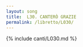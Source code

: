 ```yaml
---
layout: song
title:  L30. CANTERÒ GRAZIE
permalink: /libretto/L030/
---
```

{% include canti/L030.md %}   